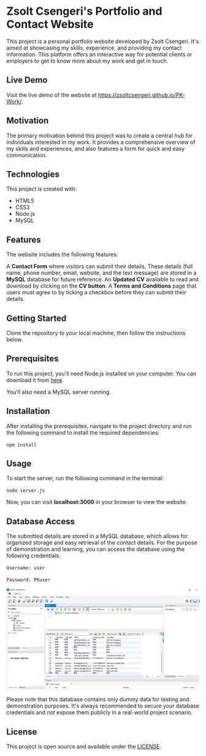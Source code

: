 # Zsolt Csengeri's Portfolio and Contact Website

This project is a personal portfolio website developed by Zsolt Csengeri. It's aimed at showcasing my skills, experience, and providing my contact information. This platform offers an interactive way for potential clients or employers to get to know more about my work and get in touch.

## Live Demo
Visit the live demo of the website at https://zsoltcsengeri.github.io/PK-Work/.

## Motivation
The primary motivation behind this project was to create a central hub for individuals interested in my work. It provides a comprehensive overview of my skills and experiences, and also features a form for quick and easy communication.

## Technologies
This project is created with:

* HTML5
* CSS3
* Node.js
* MySQL
  
## Features
  

The website includes the following features:

A **Contact Form** where visitors can submit their details. These details (full name, phone number, email, website, and the text message) are stored in a **MySQL** database for future reference.
An **Updated CV** available to read and download by clicking on the **CV button**.
A **Terms and Conditions** page that users must agree to by ticking a checkbox before they can submit their details.
## Getting Started
Clone the repository to your local machine, then follow the instructions below.

## Prerequisites
To run this project, you'll need Node.js installed on your computer. You can download it from [here](https://nodejs.org/en).

You'll also need a MySQL server running.

## Installation
After installing the prerequisites, navigate to the project directory and run the following command to install the required dependencies:

`npm install`


## Usage
To start the server, run the following command in the terminal:


`node server.js`

Now, you can visit **localhost:3000** in your browser to view the website.

## Database Access
The submitted details are stored in a MySQL database, which allows for organized storage and easy retrieval of the contact details. For the purpose of demonstration and learning, you can access the database using the following credentials:


`Username: user`

`Password: PKuser`

![Alt text](image.png)

Please note that this database contains only dummy data for testing and demonstration purposes. It's always recommended to secure your database credentials and not expose them publicly in a real-world project scenario.

## License
This project is open source and available under the [LICENSE](docs/LICENSE).
